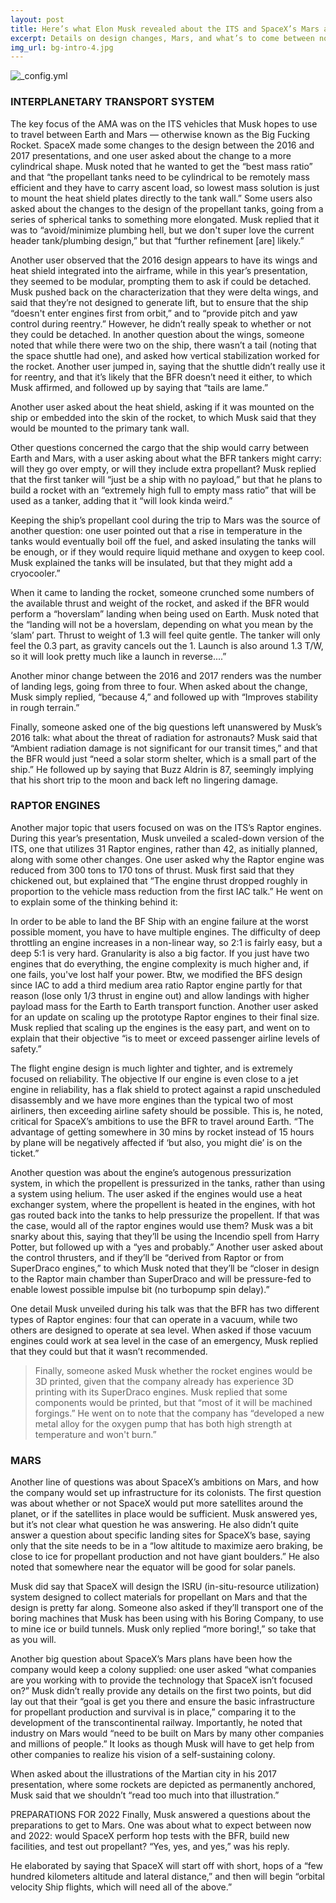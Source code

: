 ```yaml
---
layout: post
title: Here’s what Elon Musk revealed about the ITS and SpaceX’s Mars ambitions in his Reddit AMA
excerpt: Details on design changes, Mars, and what’s to come between now and 2022
img_url: bg-intro-4.jpg
---
```

![_config.yml](http://cdn.vox-cdn.com/thumbor/aA-RXxcqq7buQL8RJ3lFv_x4-M8=/0x0:7500x3300/920x613/filters:focal(1925x731:3125x1931):format(webp)/cdn.vox-cdn.com/uploads/chorus_image/image/57155979/29343905184_04284af1e2_o.0.0.jpg)

### INTERPLANETARY TRANSPORT SYSTEM

The key focus of the AMA was on the ITS vehicles that Musk hopes to use to travel between Earth and Mars — otherwise known as the Big Fucking Rocket. SpaceX made some changes to the design between the 2016 and 2017 presentations, and one user asked about the change to a more cylindrical shape. Musk noted that he wanted to get the “best mass ratio” and that “the propellant tanks need to be cylindrical to be remotely mass efficient and they have to carry ascent load, so lowest mass solution is just to mount the heat shield plates directly to the tank wall.” Some users also asked about the changes to the design of the propellant tanks, going from a series of spherical tanks to something more elongated. Musk replied that it was to “avoid/minimize plumbing hell, but we don't super love the current header tank/plumbing design,” but that “further refinement [are] likely.”

Another user observed that the 2016 design appears to have its wings and heat shield integrated into the airframe, while in this year’s presentation, they seemed to be modular, prompting them to ask if could be detached. Musk pushed back on the characterization that they were delta wings, and said that they’re not designed to generate lift, but to ensure that the ship “doesn't enter engines first from orbit,” and to “provide pitch and yaw control during reentry.” However, he didn’t really speak to whether or not they could be detached. In another question about the wings, someone noted that while there were two on the ship, there wasn’t a tail (noting that the space shuttle had one), and asked how vertical stabilization worked for the rocket. Another user jumped in, saying that the shuttle didn’t really use it for reentry, and that it’s likely that the BFR doesn’t need it either, to which Musk affirmed, and followed up by saying that “tails are lame.”

Another user asked about the heat shield, asking if it was mounted on the ship or embedded into the skin of the rocket, to which Musk said that they would be mounted to the primary tank wall.

Other questions concerned the cargo that the ship would carry between Earth and Mars, with a user asking about what the BFR tankers might carry: will they go over empty, or will they include extra propellant? Musk replied that the first tanker will “just be a ship with no payload,” but that he plans to build a rocket with an “extremely high full to empty mass ratio” that will be used as a tanker, adding that it “will look kinda weird.”

Keeping the ship’s propellant cool during the trip to Mars was the source of another question: one user pointed out that a rise in temperature in the tanks would eventually boil off the fuel, and asked insulating the tanks will be enough, or if they would require liquid methane and oxygen to keep cool. Musk explained the tanks will be insulated, but that they might add a cryocooler.”

When it came to landing the rocket, someone crunched some numbers of the available thrust and weight of the rocket, and asked if the BFR would perform a “hoverslam” landing when being used on Earth. Musk noted that the “landing will not be a hoverslam, depending on what you mean by the ‘slam’ part. Thrust to weight of 1.3 will feel quite gentle. The tanker will only feel the 0.3 part, as gravity cancels out the 1. Launch is also around 1.3 T/W, so it will look pretty much like a launch in reverse....”

Another minor change between the 2016 and 2017 renders was the number of landing legs, going from three to four. When asked about the change, Musk simply replied, “because 4,” and followed up with “Improves stability in rough terrain.”

Finally, someone asked one of the big questions left unanswered by Musk’s 2016 talk: what about the threat of radiation for astronauts? Musk said that “Ambient radiation damage is not significant for our transit times,” and that the BFR would just “need a solar storm shelter, which is a small part of the ship.” He followed up by saying that Buzz Aldrin is 87, seemingly implying that his short trip to the moon and back left no lingering damage.

### RAPTOR ENGINES

Another major topic that users focused on was on the ITS’s Raptor engines. During this year’s presentation, Musk unveiled a scaled-down version of the ITS, one that utilizes 31 Raptor engines, rather than 42, as initially planned, along with some other changes. One user asked why the Raptor engine was reduced from 300 tons to 170 tons of thrust. Musk first said that they chickened out, but explained that “The engine thrust dropped roughly in proportion to the vehicle mass reduction from the first IAC talk.” He went on to explain some of the thinking behind it:

In order to be able to land the BF Ship with an engine failure at the worst possible moment, you have to have multiple engines. The difficulty of deep throttling an engine increases in a non-linear way, so 2:1 is fairly easy, but a deep 5:1 is very hard. Granularity is also a big factor. If you just have two engines that do everything, the engine complexity is much higher and, if one fails, you've lost half your power. Btw, we modified the BFS design since IAC to add a third medium area ratio Raptor engine partly for that reason (lose only 1/3 thrust in engine out) and allow landings with higher payload mass for the Earth to Earth transport function.
Another user asked for an update on scaling up the prototype Raptor engines to their final size. Musk replied that scaling up the engines is the easy part, and went on to explain that their objective “is to meet or exceed passenger airline levels of safety.”

The flight engine design is much lighter and tighter, and is extremely focused on reliability. The objective If our engine is even close to a jet engine in reliability, has a flak shield to protect against a rapid unscheduled disassembly and we have more engines than the typical two of most airliners, then exceeding airline safety should be possible.
This is, he noted, critical for SpaceX’s ambitions to use the BFR to travel around Earth. “The advantage of getting somewhere in 30 mins by rocket instead of 15 hours by plane will be negatively affected if ‘but also, you might die’ is on the ticket.”

Another question was about the engine’s autogenous pressurization system, in which the propellent is pressurized in the tanks, rather than using a system using helium. The user asked if the engines would use a heat exchanger system, where the propellent is heated in the engines, with hot gas routed back into the tanks to help pressurize the propellent. If that was the case, would all of the raptor engines would use them? Musk was a bit snarky about this, saying that they’ll be using the Incendio spell from Harry Potter, but followed up with a “yes and probably.” Another user asked about the control thrusters, and if they’ll be “derived from Raptor or from SuperDraco engines,” to which Musk noted that they’ll be “closer in design to the Raptor main chamber than SuperDraco and will be pressure-fed to enable lowest possible impulse bit (no turbopump spin delay).”

One detail Musk unveiled during his talk was that the BFR has two different types of Raptor engines: four that can operate in a vacuum, while two others are designed to operate at sea level. When asked if those vacuum engines could work at sea level in the case of an emergency, Musk replied that they could but that it wasn’t recommended.

> Finally, someone asked Musk whether the rocket engines would be 3D printed, given that the company already has experience 3D printing with its SuperDraco engines. Musk replied that some components would be printed, but that “most of it will be machined forgings.” He went on to note that the company has “developed a new metal alloy for the oxygen pump that has both high strength at temperature and won't burn.”

### MARS

Another line of questions was about SpaceX’s ambitions on Mars, and how the company would set up infrastructure for its colonists. The first question was about whether or not SpaceX would put more satellites around the planet, or if the satellites in place would be sufficient. Musk answered yes, but it’s not clear what question he was answering. He also didn’t quite answer a question about specific landing sites for SpaceX’s base, saying only that the site needs to be in a “low altitude to maximize aero braking, be close to ice for propellant production and not have giant boulders.” He also noted that somewhere near the equator will be good for solar panels.

Musk did say that SpaceX will design the ISRU (in-situ-resource utilization) system designed to collect materials for propellant on Mars and that the design is pretty far along. Someone also asked if they’ll transport one of the boring machines that Musk has been using with his Boring Company, to use to mine ice or build tunnels. Musk only replied “more boring!,” so take that as you will.

Another big question about SpaceX’s Mars plans have been how the company would keep a colony supplied: one user asked “what companies are you working with to provide the technology that SpaceX isn’t focused on?” Musk didn’t really provide any details on the first two points, but did lay out that their “goal is get you there and ensure the basic infrastructure for propellant production and survival is in place,” comparing it to the development of the transcontinental railway. Importantly, he noted that industry on Mars would “need to be built on Mars by many other companies and millions of people.” It looks as though Musk will have to get help from other companies to realize his vision of a self-sustaining colony.

When asked about the illustrations of the Martian city in his 2017 presentation, where some rockets are depicted as permanently anchored, Musk said that we shouldn’t “read too much into that illustration.”

PREPARATIONS FOR 2022
Finally, Musk answered a questions about the preparations to get to Mars. One was about what to expect between now and 2022: would SpaceX perform hop tests with the BFR, build new facilities, and test out propellant? “Yes, yes, and yes,” was his reply.

He elaborated by saying that SpaceX will start off with short, hops of a “few hundred kilometers altitude and lateral distance,” and then will begin “orbital velocity Ship flights, which will need all of the above.”
